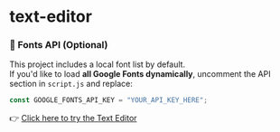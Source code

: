 # text-editor

### 🔐 Fonts API (Optional)

This project includes a local font list by default.  
If you'd like to load **all Google Fonts dynamically**, uncomment the API section in `script.js` and replace:

```js
const GOOGLE_FONTS_API_KEY = "YOUR_API_KEY_HERE";
```

👉 [Click here to try the Text Editor](https://ryguyc7.github.io/text-editor/)

